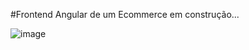 #Frontend Angular de um Ecommerce em construção...

![image](https://github.com/fabiodrneles/shop/assets/42509240/f8029a44-af06-4de3-a403-f1c089c7d5be)




